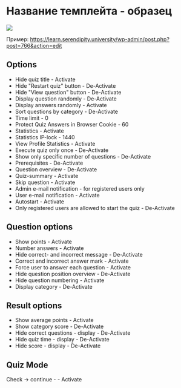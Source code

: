# Название темплейта - образец


<img src="https://github.com/SerendipityLab/COURSE-IDEA-DEVELOPMENT-ip2/blob/master/2/pics/Screen%20Shot%202018-01-02%20at%207.51.48%20PM.png">

Пример: https://learn.serendipity.university/wp-admin/post.php?post=766&action=edit


## Options

- Hide quiz title - Activate 
- Hide "Restart quiz" button - De-Activate
- Hide "View question" button - De-Activate
- Display question randomly - De-Activate
- Display answers randomly - Activate
- Sort questions by category - De-Activate
- Time limit - 0
- Protect Quiz Answers in Browser Cookie - 60
- Statistics  - Activate
- Statistics IP-lock  - 1440
- View Profile Statistics  - Activate
- Execute quiz only once - De-Activate
- Show only specific number of questions - De-Activate
- Prerequisites - De-Activate
- Question overview   - De-Activate
- Quiz-summary - Activate
- Skip question  - Activate
- Admin e-mail notification - for registered users only
- User e-mail notification - Activate
- Autostart  - Activate
- Only registered users are allowed to start the quiz - De-Activate

## Question options

- Show points 	-  Activate
- Number answers - Activate
- Hide correct- and incorrect message - De-Activate
- Correct and incorrect answer mark - Activate
- Force user to answer each question - Activate
- Hide question position overview - De-Activate
- Hide question numbering - Activate
- Display category - De-Activate

## Result options

- Show average points - Activate
- Show category score - De-Activate
- Hide correct questions - display  - De-Activate
- Hide quiz time - display  - De-Activate
- Hide score - display  - De-Activate

## Quiz Mode

Check -> continue -  - Activate
